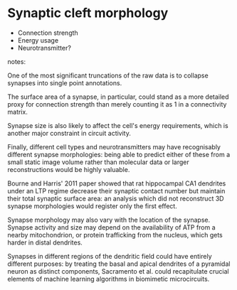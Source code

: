 # Synaptic cleft morphology

- Connection strength
- Energy usage
- Neurotransmitter?

notes:

One of the most significant truncations of the raw data is to collapse
synapses into single point annotations.

The surface area of a synapse, in particular, could stand as a more
detailed proxy for connection strength than merely counting it as 1 in a
connectivity matrix.

Synapse size is also likely to affect the cell's energy requirements,
which is another major constraint in circuit activity.

Finally, different cell types and neurotransmitters may have
recognisably different synapse morphologies: being able to predict
either of these from a small static image volume rather than molecular
data or larger reconstructions would be highly valuable.

Bourne and Harris' 2011 paper showed that rat hippocampal CA1 dendrites
under an LTP regime decrease their synaptic contact number but maintain
their total synaptic surface area: an analysis which did not reconstruct
3D synapse morphologies would register only the first effect.

Synapse morphology may also vary with the location of the synapse.
Synapse activity and size may depend on the availability of ATP from a
nearby mitochondrion, or protein trafficking from the nucleus, which
gets harder in distal dendrites.

Synapses in different regions of the dendritic field could have entirely
different purposes: by treating the basal and apical dendrites of a
pyramidal neuron as distinct components, Sacramento et al. could
recapitulate crucial elements of machine learning algorithms in
biomimetic microcircuits.
